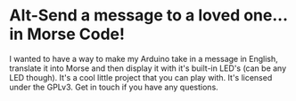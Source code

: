 Alt-Send a message to a loved one... in Morse Code!
===============================================

I wanted to have a way to make my Arduino take in a message in English, translate it into Morse and then display it with it's built-in LED's (can be any LED though).
It's a cool little project that you can play with. It's licensed under the GPLv3. Get in touch if you have any questions.
